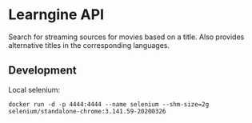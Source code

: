 # Learngine API

Search for streaming sources for movies based on a title. Also provides alternative titles in the corresponding languages.

## Development

Local selenium:

```
docker run -d -p 4444:4444 --name selenium --shm-size=2g selenium/standalone-chrome:3.141.59-20200326
```


